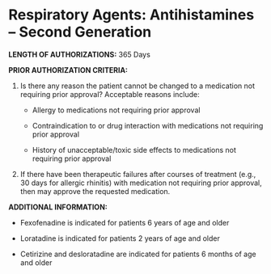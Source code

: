 # Respiratory Agents: Antihistamines – Second Generation

**LENGTH OF AUTHORIZATIONS:** 365 Days

**PRIOR AUTHORIZATION CRITERIA:**

1. Is there any reason the patient cannot be changed to a medication not requiring prior approval? Acceptable reasons include:

    - Allergy to medications not requiring prior approval

    - Contraindication to or drug interaction with medications not requiring prior approval

    - History of unacceptable/toxic side effects to medications not requiring prior approval

2. If there have been therapeutic failures after courses of treatment (e.g., 30 days for allergic rhinitis) with medication not requiring prior approval, then may approve the requested medication.

**ADDITIONAL INFORMATION:**

- Fexofenadine is indicated for patients 6 years of age and older

- Loratadine is indicated for patients 2 years of age and older

- Cetirizine and desloratadine are indicated for patients 6 months of age and older
